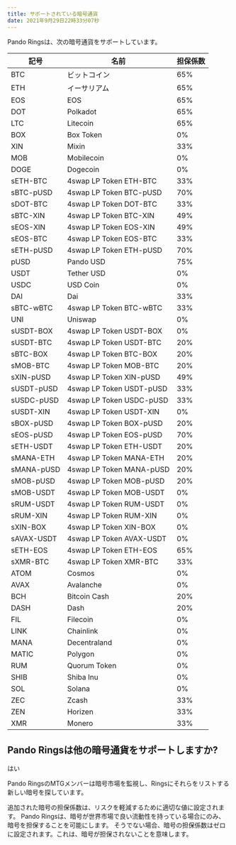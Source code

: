 ```yaml
---
title: サポートされている暗号通貨
date: 2021年9月29日22時33分07秒
---
```


Pando Ringsは、次の暗号通貨をサポートしています。

| 記号         | 名前                       | 担保係数 |
| ---------- | ------------------------ | ---- |
| BTC        | ビットコイン                   | 65%  |
| ETH        | イーサリアム                   | 65%  |
| EOS        | EOS                      | 65%  |
| DOT        | Polkadot                 | 65%  |
| LTC        | Litecoin                 | 65%  |
| BOX        | Box Token                | 0%   |
| XIN        | Mixin                    | 33%  |
| MOB        | Mobilecoin               | 0%   |
| DOGE       | Dogecoin                 | 0%   |
| sETH-BTC   | 4swap LP Token ETH-BTC   | 33%  |
| sBTC-pUSD  | 4swap LP Token BTC-pUSD  | 70%  |
| sDOT-BTC   | 4swap LP Token DOT-BTC   | 33%  |
| sBTC-XIN   | 4swap LP Token BTC-XIN   | 49%  |
| sEOS-XIN   | 4swap LP Token EOS-XIN   | 49%  |
| sEOS-BTC   | 4swap LP Token EOS-BTC   | 33%  |
| sETH-pUSD  | 4swap LP Token ETH-pUSD  | 70%  |
| pUSD       | Pando USD                | 75%  |
| USDT       | Tether USD               | 0%   |
| USDC       | USD Coin                 | 0%   |
| DAI        | Dai                      | 33%  |
| sBTC-wBTC  | 4swap LP Token BTC-wBTC  | 33%  |
| UNI        | Uniswap                  | 0%   |
| sUSDT-BOX  | 4swap LP Token USDT-BOX  | 0%   |
| sUSDT-BTC  | 4swap LP Token USDT-BTC  | 20%  |
| sBTC-BOX   | 4swap LP Token BTC-BOX   | 20%  |
| sMOB-BTC   | 4swap LP Token MOB-BTC   | 20%  |
| sXIN-pUSD  | 4swap LP Token XIN-pUSD  | 49%  |
| sUSDT-pUSD | 4swap LP Token USDT-pUSD | 33%  |
| sUSDC-pUSD | 4swap LP Token USDC-pUSD | 33%  |
| sUSDT-XIN  | 4swap LP Token USDT-XIN  | 0%   |
| sBOX-pUSD  | 4swap LP Token BOX-pUSD  | 20%  |
| sEOS-pUSD  | 4swap LP Token EOS-pUSD  | 70%  |
| sETH-USDT  | 4swap LP Token ETH-USDT  | 20%  |
| sMANA-ETH  | 4swap LP Token MANA-ETH  | 20%  |
| sMANA-pUSD | 4swap LP Token MANA-pUSD | 20%  |
| sMOB-pUSD  | 4swap LP Token MOB-pUSD  | 20%  |
| sMOB-USDT  | 4swap LP Token MOB-USDT  | 0%   |
| sRUM-USDT  | 4swap LP Token RUM-USDT  | 0%   |
| sRUM-XIN   | 4swap LP Token RUM-XIN   | 0%   |
| sXIN-BOX   | 4swap LP Token XIN-BOX   | 0%   |
| sAVAX-USDT | 4swap LP Token AVAX-USDT | 0%   |
| sETH-EOS   | 4swap LP Token ETH-EOS   | 65%  |
| sXMR-BTC   | 4swap LP Token XMR-BTC   | 33%  |
| ATOM       | Cosmos                   | 0%   |
| AVAX       | Avalanche                | 0%   |
| BCH        | Bitcoin Cash             | 20%  |
| DASH       | Dash                     | 20%  |
| FIL        | Filecoin                 | 0%   |
| LINK       | Chainlink                | 0%   |
| MANA       | Decentraland             | 0%   |
| MATIC      | Polygon                  | 0%   |
| RUM        | Quorum Token             | 0%   |
| SHIB       | Shiba Inu                | 0%   |
| SOL        | Solana                   | 0%   |
| ZEC        | Zcash                    | 33%  |
| ZEN        | Horizen                  | 33%  |
| XMR        | Monero                   | 33%  |




## Pando Ringsは他の暗号通貨をサポートしますか?

はい

Pando RingsのMTGメンバーは暗号市場を監視し、Ringsにそれらをリストする新しい暗号を探しています。

追加された暗号の担保係数は、リスクを軽減するために適切な値に設定されます。 Pando Ringsは、暗号が世界市場で良い流動性を持っている場合にのみ、暗号を担保することを可能にします。 そうでない場合、暗号の担保係数はゼロに設定されます。これは、暗号が担保されないことを意味します。

